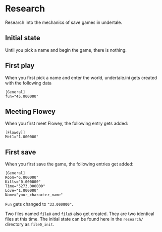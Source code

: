 # Research

Research into the mechanics of save games in undertale.

## Initial state

Until you pick a name and begin the game, there is nothing.

## First play

When you first pick a name and enter the world, undertale.ini gets created with the following data
```
[General]
fun="45.000000"

```

## Meeting Flowey
When you first meet Flowey, the following entry gets added:
```
[Flowey]]
Met1="1.000000"
```
## First save
When you first save the game, the following entries get added:
```
[General]
Room="6.000000"
Kills="0.000000"
Time="5273.000000"
Love="1.000000"
Name="your_character_name"

```

`Fun` gets changed to `"33.000000"`.

Two files named `file0` and `file9` also get created.
They are two identical files at this time.
The initial state can be found here in the `research/` directory as `file0_init`.
